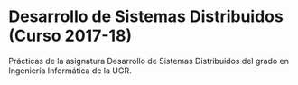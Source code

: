 # Desarrollo de Sistemas Distribuidos (Curso 2017-18)
Prácticas de la asignatura Desarrollo de Sistemas Distribuidos del grado en Ingeniería Informática de la UGR.
